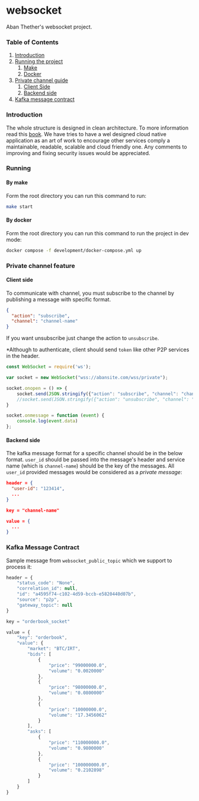 # websocket

Aban Thether's websocket project.

### Table of Contents

1. [Introduction](#introduction)
2. [Running the project](#running)
    1. [Make](#by-make)
    2. [Docker](#by-docker)
3. [Private channel guide](#private-channel-feature)
    1. [Client Side](#client-side)
    2. [Backend side](#backend-side)
4. [Kafka message contract](#kafka-message-contract)

### Introduction

The whole structure is designed in clean architecture. To more information read
this [book](https://www.amazon.com/Clean-Architecture-Craftsmans-Software-Structure/dp/0134494164). We have tries to
have a wel designed cloud native application as an art of work to encourage other services comply a maintainable,
readable, scalable and cloud friendly one. Any comments to improving and fixing security issues would be appreciated.

### Running

#### By make

Form the root directory you can run this command to run:

```bash
make start
```

#### By docker

Form the root directory you can run this command to run the project in dev mode:

```bash
docker compose -f development/docker-compose.yml up
```

### Private channel feature

#### Client side

To communicate with channel, you must subscribe to the channel by publishing a message with specific format.

```json
{
  "action": "subscribe",
  "channel": "channel-name"
}
```

If you want unsubscribe just change the action to `unsubscribe`.

*Although to authenticate, client should send `token` like other P2P services in the header.

```js
const WebSocket = require('ws');

var socket = new WebSocket("wss://abansite.com/wss/private");

socket.onopen = () => {
    socket.send(JSON.stringify({"action": "subscribe", "channel": "channel-name", "data": "this is optional."}))
    //socket.send(JSON.stringify({"action": "unsubscribe", "channel": "channel-name", "data": "this is optional."}))
}

socket.onmessage = function (event) {
    console.log(event.data)
};
```

#### Backend side

The kafka message format for a specific channel should be in the below format.
`user_id` should be passed into the message's header and service name (which is `channel-name`) should be the key of the
messages.
All `user_id` provided messages would be considered as a *private message*:

```json
header = {
  "user-id": "123414",
  ...
}

key = "channel-name"

value = {
  ...
}
```

### Kafka Message Contract

Sample message from `websocket_public_topic` which we support to process it:

```js
header = {
    "status_code": "None",
    "correlation_id": null,
    "id": "a4595f74-c102-4d59-bccb-e5820440d07b",
    "source": "p2p",
    "gateway_topic": null
}

key = "orderbook_socket"

value = {
    "key": "orderbook",
    "value": {
        "market": "BTC/IRT",
        "bids": [
            {
                "price": "99000000.0",
                "volume": "0.0020000"
            },
            {
                "price": "98000000.0",
                "volume": "0.0800000"
            },
            {
                "price": "10000000.0",
                "volume": "17.3456062"
            }
        ],
        "asks": [
            {
                "price": "110000000.0",
                "volume": "0.9800000"
            },
            {
                "price": "100000000.0",
                "volume": "0.2102898"
            }
        ]
    }
}
```
